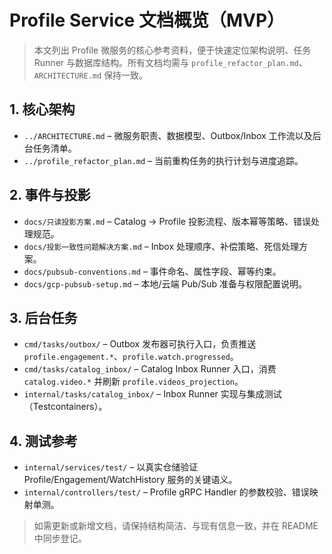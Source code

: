 # Profile Service 文档概览（MVP）

> 本文列出 Profile 微服务的核心参考资料，便于快速定位架构说明、任务 Runner 与数据库结构。所有文档均需与 `profile_refactor_plan.md`、`ARCHITECTURE.md` 保持一致。

## 1. 核心架构
- `../ARCHITECTURE.md` – 微服务职责、数据模型、Outbox/Inbox 工作流以及后台任务清单。
- `../profile_refactor_plan.md` – 当前重构任务的执行计划与进度追踪。

## 2. 事件与投影
- `docs/只读投影方案.md` – Catalog → Profile 投影流程、版本幂等策略、错误处理规范。
- `docs/投影一致性问题解决方案.md` – Inbox 处理顺序、补偿策略、死信处理方案。
- `docs/pubsub-conventions.md` – 事件命名、属性字段、幂等约束。
- `docs/gcp-pubsub-setup.md` – 本地/云端 Pub/Sub 准备与权限配置说明。

## 3. 后台任务
- `cmd/tasks/outbox/` – Outbox 发布器可执行入口，负责推送 `profile.engagement.*`、`profile.watch.progressed`。
- `cmd/tasks/catalog_inbox/` – Catalog Inbox Runner 入口，消费 `catalog.video.*` 并刷新 `profile.videos_projection`。
- `internal/tasks/catalog_inbox/` – Inbox Runner 实现与集成测试（Testcontainers）。

## 4. 测试参考
- `internal/services/test/` – 以真实仓储验证 Profile/Engagement/WatchHistory 服务的关键语义。
- `internal/controllers/test/` – Profile gRPC Handler 的参数校验、错误映射单测。

> 如需更新或新增文档，请保持结构简洁、与现有信息一致，并在 README 中同步登记。
